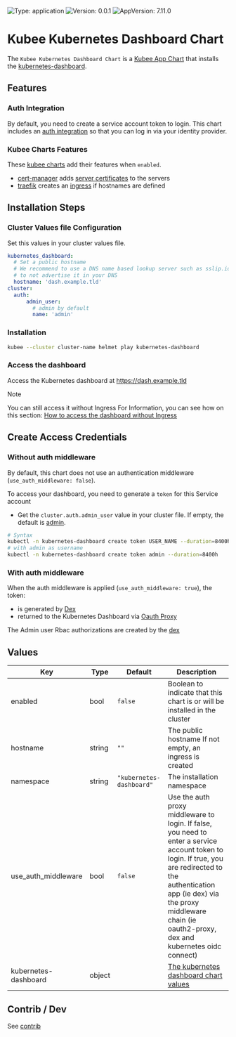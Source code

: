 

[//]: # (README.md generated by gotmpl. DO NOT EDIT.)

![Type: application](https://img.shields.io/badge/Type-application-informational?style=flat-square) ![Version: 0.0.1](https://img.shields.io/badge/Version-0.0.1-informational?style=flat-square) ![AppVersion: 7.11.0](https://img.shields.io/badge/AppVersion-7.11.0-informational?style=flat-square)

# Kubee Kubernetes Dashboard Chart

The `Kubee Kubernetes Dashboard Chart` is a [Kubee App Chart](https://github.com/EraldyHq/kubee/blob/main/docs/site/app-chart.md) that installs the [kubernetes-dashboard](https://github.com/kubernetes/dashboard).

## Features

### Auth Integration

By default, you need to create a service account token to login.
This chart includes an [auth integration](#with-auth-middleware) so that you
can log in via your identity provider.

### Kubee Charts Features

  These [kubee charts](https://github.com/EraldyHq/kubee/blob/main/docs/site/kubee-helmet-chart.md) add their features when `enabled`.

* [cert-manager](https://github.com/EraldyHq/kubee/blob/main/charts/cert-manager/README.md) adds [server certificates](https://cert-manager.io/docs/usage/certificate/) to the servers
* [traefik](https://github.com/EraldyHq/kubee/blob/main/charts/traefik/README.md) creates an [ingress](https://kubernetes.io/docs/concepts/services-networking/ingress/) if hostnames are defined

## Installation Steps

### Cluster Values file Configuration

Set this values in your cluster values file.
```yaml
kubernetes_dashboard:
  # Set a public hostname
  # We recommend to use a DNS name based lookup server such as sslip.io or nip.io
  # to not advertise it in your DNS
  hostname: 'dash.example.tld'
cluster:
  auth:
      admin_user:
        # admin by default
        name: 'admin'
```

### Installation

```bash
kubee --cluster cluster-name helmet play kubernetes-dashboard
```

### Access the dashboard

Access the Kubernetes dashboard at https://dash.example.tld

> [!Note]
> You can still access it without Ingress
> For Information, you can see how on this section: [How to access the dashboard without Ingress](contrib/contrib.md#how-to-access-the-dashboard-without-ingress)

## Create Access Credentials

### Without auth middleware

By default, this chart does not use an authentication middleware (`use_auth_middleware: false`).

To access your dashboard, you need to generate a `token` for this Service account

* Get the `cluster.auth.admin_user` value in your cluster file. If empty, the default is [admin](../cluster/values.yaml).
```bash
# Syntax
kubectl -n kubernetes-dashboard create token USER_NAME --duration=8400h
# with admin as username
kubectl -n kubernetes-dashboard create token admin --duration=8400h
```

### With auth middleware

When the auth middleware is applied (`use_auth_middleware: true`), the token:
* is generated by [Dex](../dex/README.md)
* returned to the Kubernetes Dashboard via [Oauth Proxy](../oauth2-proxy/README.md)

The Admin user Rbac authorizations are created by the [dex](../dex/Chart.yaml)

## Values

| Key | Type | Default | Description |
|-----|------|---------|-------------|
| enabled | bool | `false` | Boolean to indicate that this chart is or will be installed in the cluster |
| hostname | string | `""` | The public hostname If not empty, an ingress is created |
| namespace | string | `"kubernetes-dashboard"` | The installation namespace |
| use_auth_middleware | bool | `false` | Use the auth proxy middleware to login. If false, you need to enter a service account token to login. If true, you are redirected to the authentication app (ie dex) via the proxy middleware chain (ie oauth2-proxy, dex and kubernetes oidc connect) |
| kubernetes-dashboard | object | | [The kubernetes dashboard chart values](https://github.com/kubernetes/dashboard/blob/kubernetes-dashboard-7.11.0/charts/kubernetes-dashboard/values.yaml) |

## Contrib / Dev

See [contrib](contrib/contrib.md)

